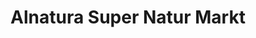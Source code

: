 ---
title: "Alnatura Super Natur Markt"
url: /darmstadt/alnatura-super-natur-markt/
shop: Supermarkt
---